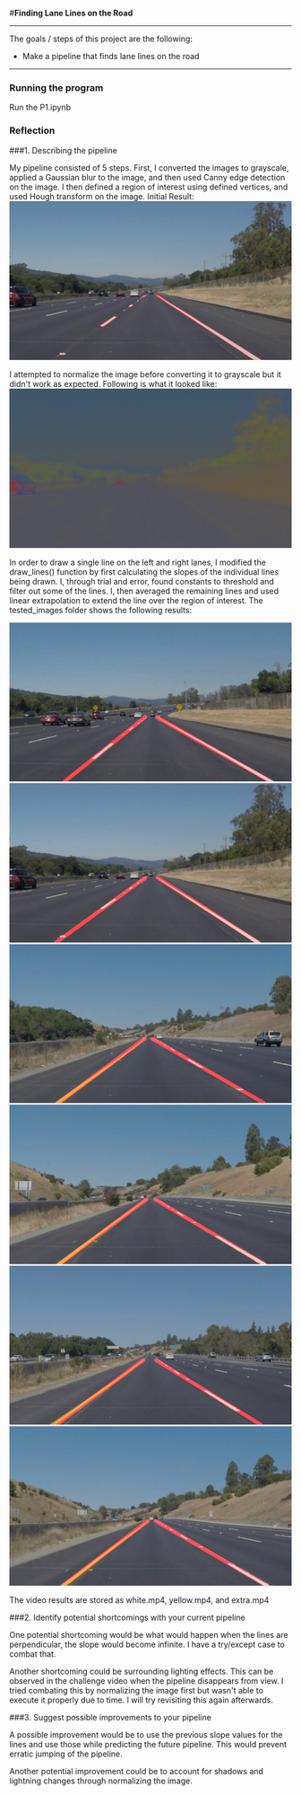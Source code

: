 #**Finding Lane Lines on the Road** 

---

The goals / steps of this project are the following:
* Make a pipeline that finds lane lines on the road



[//]: # (Image References)

[image1]: ./initial_results/NormalizationAttempt.png "Normalization Attempt"
[image2]: ./tested_images/solidWhiteCurve.jpg "Result 1"
[image3]: ./tested_images/solidWhiteRight.jpg "Result 2"
[image4]: ./tested_images/solidYellowCurve.jpg "Result 3"
[image5]: ./tested_images/solidYellowCurve2.jpg "Result 4"
[image6]: ./tested_images/solidYellowLeft.jpg "Result 5"
[image7]: ./tested_images/whiteCarLaneSwitch.jpg "Result 6"
[image8]: ./initial_results/solidWhiteRight.jpg "Inital results"


---
### Running the program

Run the P1.ipynb 
### Reflection

###1. Describing the pipeline

My pipeline consisted of 5 steps. First, I converted the images to grayscale, applied a Gaussian blur to the image, and then used Canny edge detection on the image. I then defined a region of interest using defined vertices, and used Hough transform on the image. 
Initial Result:
![alt text][image8]

I attempted to normalize the image before converting it to grayscale but it didn't work as expected. Following is what it looked like: 
![alt text][image1]

In order to draw a single line on the left and right lanes, I modified the draw_lines() function by first calculating the slopes of the individual lines being drawn. I, through trial and error, found constants to threshold and filter out some of the lines. I, then averaged the remaining lines and used linear extrapolation to extend the line over the region of interest. The tested_images folder shows the following results:

![alt text][image2]
![alt text][image3]
![alt text][image4]
![alt text][image5]
![alt text][image6]
![alt text][image7]

The video results are stored as white.mp4, yellow.mp4, and extra.mp4

###2. Identify potential shortcomings with your current pipeline


One potential shortcoming would be what would happen when the lines are perpendicular, the slope would become infinite. I have a try/except case to combat that. 

Another shortcoming could be surrounding lighting effects. This can be observed in the challenge video when the pipeline disappears from view. I tried combating this by normalizing the image first but wasn't able to execute it properly due to time. I will try revisiting this again afterwards.


###3. Suggest possible improvements to your pipeline

A possible improvement would be to use the previous slope values for the lines and use those while predicting the future pipeline. This would prevent erratic jumping of the pipeline.

Another potential improvement could be to account for shadows and lightning changes through normalizing the image.
